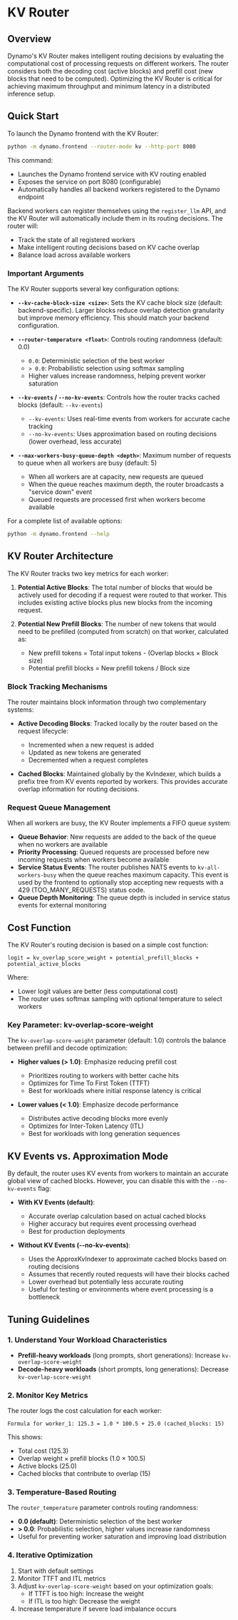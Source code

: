 <!--
SPDX-FileCopyrightText: Copyright (c) 2025 NVIDIA CORPORATION & AFFILIATES. All rights reserved.
SPDX-License-Identifier: Apache-2.0
-->

# KV Router

## Overview

Dynamo's KV Router makes intelligent routing decisions by evaluating the computational cost of processing requests on different workers. The router considers both the decoding cost (active blocks) and prefill cost (new blocks that need to be computed). Optimizing the KV Router is critical for achieving maximum throughput and minimum latency in a distributed inference setup.

## Quick Start

To launch the Dynamo frontend with the KV Router:

```bash
python -m dynamo.frontend --router-mode kv --http-port 8080
```

This command:
- Launches the Dynamo frontend service with KV routing enabled
- Exposes the service on port 8080 (configurable)
- Automatically handles all backend workers registered to the Dynamo endpoint

Backend workers can register themselves using the `register_llm` API, and the KV Router will automatically include them in its routing decisions. The router will:
- Track the state of all registered workers
- Make intelligent routing decisions based on KV cache overlap
- Balance load across available workers

### Important Arguments

The KV Router supports several key configuration options:

- **`--kv-cache-block-size <size>`**: Sets the KV cache block size (default: backend-specific). Larger blocks reduce overlap detection granularity but improve memory efficiency. This should match your backend configuration.

- **`--router-temperature <float>`**: Controls routing randomness (default: 0.0)
  - `0.0`: Deterministic selection of the best worker
  - `> 0.0`: Probabilistic selection using softmax sampling
  - Higher values increase randomness, helping prevent worker saturation

- **`--kv-events` / `--no-kv-events`**: Controls how the router tracks cached blocks (default: `--kv-events`)
  - `--kv-events`: Uses real-time events from workers for accurate cache tracking
  - `--no-kv-events`: Uses approximation based on routing decisions (lower overhead, less accurate)

- **`--max-workers-busy-queue-depth <depth>`**: Maximum number of requests to queue when all workers are busy (default: 5)
  - When all workers are at capacity, new requests are queued
  - When the queue reaches maximum depth, the router broadcasts a "service down" event
  - Queued requests are processed first when workers become available

For a complete list of available options:
```bash
python -m dynamo.frontend --help
```

## KV Router Architecture

The KV Router tracks two key metrics for each worker:

1. **Potential Active Blocks**: The total number of blocks that would be actively used for decoding if a request were routed to that worker. This includes existing active blocks plus new blocks from the incoming request.

2. **Potential New Prefill Blocks**: The number of new tokens that would need to be prefilled (computed from scratch) on that worker, calculated as:
   - New prefill tokens = Total input tokens - (Overlap blocks × Block size)
   - Potential prefill blocks = New prefill tokens / Block size

### Block Tracking Mechanisms

The router maintains block information through two complementary systems:

- **Active Decoding Blocks**: Tracked locally by the router based on the request lifecycle:
  - Incremented when a new request is added
  - Updated as new tokens are generated
  - Decremented when a request completes

- **Cached Blocks**: Maintained globally by the KvIndexer, which builds a prefix tree from KV events reported by workers. This provides accurate overlap information for routing decisions.

### Request Queue Management

When all workers are busy, the KV Router implements a FIFO queue system:

- **Queue Behavior**: New requests are added to the back of the queue when no workers are available
- **Priority Processing**: Queued requests are processed before new incoming requests when workers become available
- **Service Status Events**: The router publishes NATS events to `kv-all-workers-busy` when the queue reaches maximum capacity. This event is used by the frontend to optionally stop accepting new requests with a 429 (TOO_MANY_REQUESTS) status code.
- **Queue Depth Monitoring**: The queue depth is included in service status events for external monitoring

## Cost Function

The KV Router's routing decision is based on a simple cost function:

```
logit = kv_overlap_score_weight × potential_prefill_blocks + potential_active_blocks
```

Where:
- Lower logit values are better (less computational cost)
- The router uses softmax sampling with optional temperature to select workers

### Key Parameter: kv-overlap-score-weight

The `kv-overlap-score-weight` parameter (default: 1.0) controls the balance between prefill and decode optimization:

- **Higher values (> 1.0)**: Emphasize reducing prefill cost
  - Prioritizes routing to workers with better cache hits
  - Optimizes for Time To First Token (TTFT)
  - Best for workloads where initial response latency is critical

- **Lower values (< 1.0)**: Emphasize decode performance
  - Distributes active decoding blocks more evenly
  - Optimizes for Inter-Token Latency (ITL)
  - Best for workloads with long generation sequences

## KV Events vs. Approximation Mode

By default, the router uses KV events from workers to maintain an accurate global view of cached blocks. However, you can disable this with the `--no-kv-events` flag:

- **With KV Events (default)**:
  - Accurate overlap calculation based on actual cached blocks
  - Higher accuracy but requires event processing overhead
  - Best for production deployments

- **Without KV Events (--no-kv-events)**:
  - Uses the ApproxKvIndexer to approximate cached blocks based on routing decisions
  - Assumes that recently routed requests will have their blocks cached
  - Lower overhead but potentially less accurate routing
  - Useful for testing or environments where event processing is a bottleneck

## Tuning Guidelines

### 1. Understand Your Workload Characteristics

- **Prefill-heavy workloads** (long prompts, short generations): Increase `kv-overlap-score-weight`
- **Decode-heavy workloads** (short prompts, long generations): Decrease `kv-overlap-score-weight`

### 2. Monitor Key Metrics

The router logs the cost calculation for each worker:
```
Formula for worker_1: 125.3 = 1.0 * 100.5 + 25.0 (cached_blocks: 15)
```

This shows:
- Total cost (125.3)
- Overlap weight × prefill blocks (1.0 × 100.5)
- Active blocks (25.0)
- Cached blocks that contribute to overlap (15)

### 3. Temperature-Based Routing

The `router_temperature` parameter controls routing randomness:
- **0.0 (default)**: Deterministic selection of the best worker
- **> 0.0**: Probabilistic selection, higher values increase randomness
- Useful for preventing worker saturation and improving load distribution

### 4. Iterative Optimization

1. Start with default settings
2. Monitor TTFT and ITL metrics
3. Adjust `kv-overlap-score-weight` based on your optimization goals:
   - If TTFT is too high: Increase the weight
   - If ITL is too high: Decrease the weight
4. Increase temperature if severe load imbalance occurs